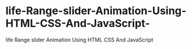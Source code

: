 # life-Range-slider-Animation-Using-HTML-CSS-And-JavaScript-
life Range slider Animation Using HTML CSS And JavaScript 
